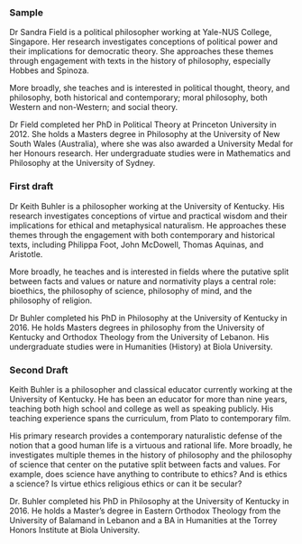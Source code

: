 
### Sample

Dr Sandra Field is a political philosopher working at Yale-NUS College, Singapore. Her research investigates conceptions of political power and their implications for democratic theory. She approaches these themes through engagement with texts in the history of philosophy, especially Hobbes and Spinoza. 


More broadly, she teaches and is interested in political thought, theory, and philosophy, both historical and contemporary; moral philosophy, both Western and non-Western; and social theory. 

Dr Field completed her PhD in Political Theory at Princeton University in 2012. She holds a Masters degree in Philosophy at the University of New South Wales (Australia), where she was also awarded a University Medal for her Honours research. Her undergraduate studies were in Mathematics and Philosophy at the University of Sydney.


### First draft

Dr Keith Buhler is a philosopher working at the University of Kentucky. His research investigates conceptions of virtue and practical wisdom and their implications for ethical and metaphysical naturalism. He approaches these themes through the engagement with both contemporary and historical texts, including Philippa Foot, John McDowell, Thomas Aquinas, and Aristotle. 

More broadly, he teaches and is interested in fields where the putative split between facts and values or nature and normativity plays a central role: bioethics, the philosophy of science, philosophy of mind, and the philosophy of religion. 

Dr Buhler completed his PhD in Philosophy at the University of Kentucky in 2016. He holds Masters degrees in philosophy from the University of Kentucky and Orthodox Theology from the University of Lebanon.  His undergraduate studies were in Humanities (History) at Biola University. 

### Second Draft


Keith Buhler is a philosopher and classical educator currently working at the University of Kentucky. He has been an educator for more than nine years, teaching both high school and college as well as speaking publicly. His teaching experience spans the curriculum, from Plato to contemporary film.

His primary research provides a contemporary naturalistic defense of the notion that a good human life is a virtuous and rational life. More broadly, he investigates multiple themes in the history of philosophy and the philosophy of science that center on the putative split between facts and values. For example, does science have anything to contribute to ethics? And is ethics a science? Is virtue ethics religious ethics or can it be secular?

Dr. Buhler completed his PhD in Philosophy at the University of Kentucky in 2016. He holds a Master’s degree in Eastern Orthodox Theology from the University of Balamand in Lebanon and a BA in Humanities at the Torrey Honors Institute at Biola University.


